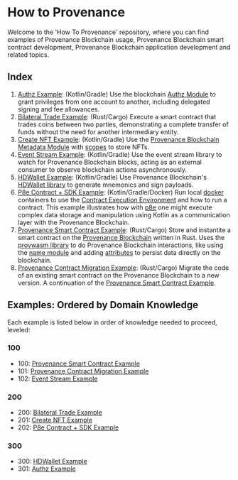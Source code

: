 # How to Provenance

Welcome to the 'How To Provenance' repository, where you can find examples of Provenance Blockchain usage, Provenance Blockchain smart contract development, Provenance Blockchain application development and related topics.

## Index
1. [Authz Example](authz-example): (Kotlin/Gradle) Use the blockchain [Authz Module](https://docs.cosmos.network/master/modules/authz) to grant privileges from one account to another, including delegated signing and fee allowances.
2. [Bilateral Trade Example](bilateral-trade-example): (Rust/Cargo) Execute a smart contract that trades coins between two parties, demonstrating a complete transfer of funds without the need for another intermediary entity.
3. [Create NFT Example](create-nft-example): (Kotlin/Gradle) Use the [Provenance Blockchain Metadata Module](https://docs.provenance.io/modules/metadata-module) with [scopes](https://docs.provenance.io/modules/metadata-module#scope-data-structures) to store NFTs.
4. [Event Stream Example](event-stream-example): (Kotlin/Gradle) Use the event stream library to watch for Provenance Blockchain blocks, acting as an external consumer to observe blockchain actions asynchronously.
5. [HDWallet Example](hdwallet-example): (Kotlin/Gradle) Use Provenance Blockchain's [HDWallet library](https://github.com/provenance-io/hdwallet) to generate mnemonics and sign payloads.
6. [P8e Contract + SDK Example](p8e-contract-sdk-example): (Kotlin/Gradle/Docker) Run local [docker](https://www.docker.com) containers to use the [Contract Execution Environment](https://docs.provenance.io/p8e/overview) and how to run a contract.  This example illustrates how with [p8e](https://github.com/provenance-io/p8e) one might execute complex data storage and manipulation using Kotlin as a communication layer with the Provenance Blockchain.
7. [Provenance Smart Contract Example](provenance-smart-contract-example): (Rust/Cargo) Store and instantite a smart contract on the [Provenance Blockchain](https://github.com/provenance-io/provenance) written in Rust. Uses the [provwasm library](https://github.com/provenance-io/provwasm) to do Provenance Blockchain interactions, like using the [name module](https://docs.provenance.io/modules/name-module) and adding [attributes](https://docs.provenance.io/modules/account) to persist data directly on the blockchain.
8. [Provenance Contract Migration Example](provenance-contract-migration-example): (Rust/Cargo) Migrate the code of an existing smart contract on the Provenance Blockchain to a new version.  A continuation of the [Provenance Smart Contract Example](provenance-smart-contract-example).

## Examples: Ordered by Domain Knowledge

Each example is listed below in order of knowledge needed to proceed, leveled:

### 100
- 100: [Provenance Smart Contract Example](provenance-smart-contract-example)
- 101: [Provenance Contract Migration Example](provenance-contract-migration-example)
- 102: [Event Stream Example](event-stream-example)

### 200
- 200: [Bilateral Trade Example](bilateral-trade-example)
- 201: [Create NFT Example](create-nft-example)
- 202: [P8e Contract + SDK Example](p8e-contract-sdk-example)

### 300
- 300: [HDWallet Example](hdwallet-example)
- 301: [Authz Example](authz-example)
